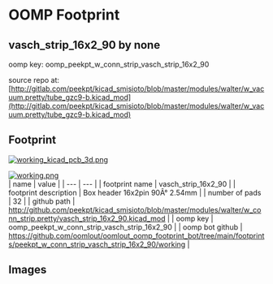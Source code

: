 # OOMP Footprint  
## vasch_strip_16x2_90  by none  
  
oomp key: oomp_peekpt_w_conn_strip_vasch_strip_16x2_90  
  
source repo at: [http://gitlab.com/peekpt/kicad_smisioto/blob/master/modules/walter/w_vacuum.pretty/tube_gzc9-b.kicad_mod](http://gitlab.com/peekpt/kicad_smisioto/blob/master/modules/walter/w_vacuum.pretty/tube_gzc9-b.kicad_mod)  
## Footprint  
  
[![working_kicad_pcb_3d.png](working_kicad_pcb_3d_600.png)](working_kicad_pcb_3d.png)  
  
[![working.png](working_600.png)](working.png)  
| name | value | 
| --- | --- | 
| footprint name | vasch_strip_16x2_90 | 
| footprint description | Box header 16x2pin 90Â° 2.54mm | 
| number of pads | 32 | 
| github path | http://github.com/peekpt/kicad_smisioto/blob/master/modules/walter/w_conn_strip.pretty/vasch_strip_16x2_90.kicad_mod | 
| oomp key | oomp_peekpt_w_conn_strip_vasch_strip_16x2_90 | 
| oomp bot github | https://github.com/oomlout/oomlout_oomp_footprint_bot/tree/main/footprints/peekpt_w_conn_strip_vasch_strip_16x2_90/working | 
## Images  

